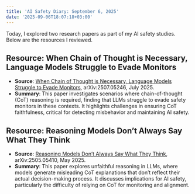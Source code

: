 ```yaml
---
title: 'AI Safety Diary: September 6, 2025'
date: '2025-09-06T18:07:18+03:00'
---
```


Today, I explored two research papers as part of my AI safety studies. Below are the resources I reviewed.

## Resource: When Chain of Thought is Necessary, Language Models Struggle to Evade Monitors
- **Source**: [When Chain of Thought is Necessary, Language Models Struggle to Evade Monitors](https://arxiv.org/pdf/2507.05246), arXiv:2507.05246, July 2025.
- **Summary**: This paper investigates scenarios where chain-of-thought (CoT) reasoning is required, finding that LLMs struggle to evade safety monitors in these contexts. It highlights challenges in ensuring CoT faithfulness, critical for detecting misbehavior and maintaining AI safety.

## Resource: Reasoning Models Don’t Always Say What They Think
- **Source**: [Reasoning Models Don’t Always Say What They Think](https://arxiv.org/pdf/2505.05410), arXiv:2505.05410, May 2025.
- **Summary**: This paper explores unfaithful reasoning in LLMs, where models generate misleading CoT explanations that don’t reflect their actual decision-making process. It discusses implications for AI safety, particularly the difficulty of relying on CoT for monitoring and alignment.